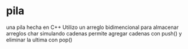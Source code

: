 # pila
una pila hecha en C++
Utilizo un arreglo bidimencional para almacenar arreglos char simulando cadenas
permite agregar cadenas con push() y eliminar la ultima con pop()
